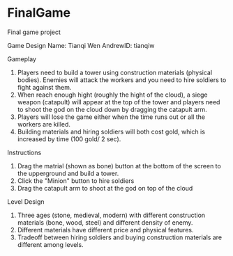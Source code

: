 # FinalGame
Final game project

Game Design
Name: Tianqi Wen      AndrewID: tianqiw

Gameplay
1. Players need to build a tower using construction materials (physical bodies). Enemies will attack the workers and you need to hire soldiers to fight against them.
2. When reach enough hight (roughly the hight of the cloud), a siege weapon (catapult) will appear at the top of the tower and players need to shoot the god on the cloud down by dragging the catapult arm.
3. Players will lose the game either when the time runs out or all the workers are killed.
4. Building materials and hiring soldiers will both cost gold, which is increased by time (100 gold/ 2 sec).

Instructions
1. Drag the matrial (shown as bone) button at the bottom of the screen to the upperground and build a tower.
2. Click the "Minion" button to hire soldiers
3. Drag the catapult arm to shoot at the god on top of the cloud

Level Design
1. Three ages (stone, medieval, modern) with different construction materials (bone, wood, steel) and different density of enemy.
2. Different materials have different price and physical features.
3. Tradeoff between hiring soldiers and buying construction materials are different among levels.
